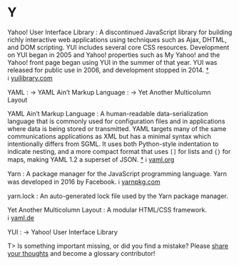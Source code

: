 # Y

Yahoo! User Interface Library
: A discontinued JavaScript library for building richly interactive web applications using techniques such as Ajax, DHTML, and DOM scripting. YUI includes several core CSS resources. Development on YUI began in 2005 and Yahoo! properties such as My Yahoo! and the Yahoo! front page began using YUI in the summer of that year. YUI was released for public use in 2006, and development stopped in 2014.&nbsp;[†](#w-yui) ℹ︎&nbsp;[yuilibrary.com](https://yuilibrary.com/)

YAML
: → YAML Ain’t Markup Language
: → Yet Another Multicolumn Layout

YAML Ain’t Markup Language
: A human-readable data-serialization language that is commonly used for configuration files and in applications where data is being stored or transmitted. YAML targets many of the same communications applications as XML but has a minimal syntax which intentionally differs from SGML. It uses both Python-style indentation to indicate nesting, and a more compact format that uses `[]` for lists and `{}` for maps, making YAML 1.2 a superset of JSON.&nbsp;[†](#w-yaml) ℹ︎&nbsp;[yaml.org](https://yaml.org/)

Yarn
: A package manager for the JavaScript programming language. Yarn was developed in 2016 by Facebook. ℹ︎&nbsp;[yarnpkg.com](https://yarnpkg.com/)

yarn.lock
: An auto-generated lock file used by the Yarn package manager.

Yet Another Multicolumn Layout
: A modular HTML/CSS framework. ℹ︎&nbsp;[yaml.de](http://www.yaml.de/)

YUI
: → Yahoo! User Interface Library

T> Is something important missing, or did you find a mistake? Please [share your thoughts](https://github.com/j9t/web-development-glossary/blob/master/manuscript/y.md) and become a glossary&nbsp;contributor!